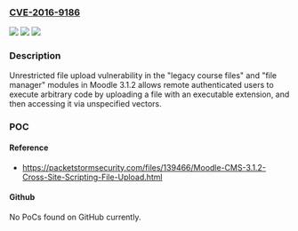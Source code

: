 ### [CVE-2016-9186](https://cve.mitre.org/cgi-bin/cvename.cgi?name=CVE-2016-9186)
![](https://img.shields.io/static/v1?label=Product&message=n%2Fa&color=blue)
![](https://img.shields.io/static/v1?label=Version&message=n%2Fa&color=blue)
![](https://img.shields.io/static/v1?label=Vulnerability&message=n%2Fa&color=brighgreen)

### Description

Unrestricted file upload vulnerability in the "legacy course files" and "file manager" modules in Moodle 3.1.2 allows remote authenticated users to execute arbitrary code by uploading a file with an executable extension, and then accessing it via unspecified vectors.

### POC

#### Reference
- https://packetstormsecurity.com/files/139466/Moodle-CMS-3.1.2-Cross-Site-Scripting-File-Upload.html

#### Github
No PoCs found on GitHub currently.

